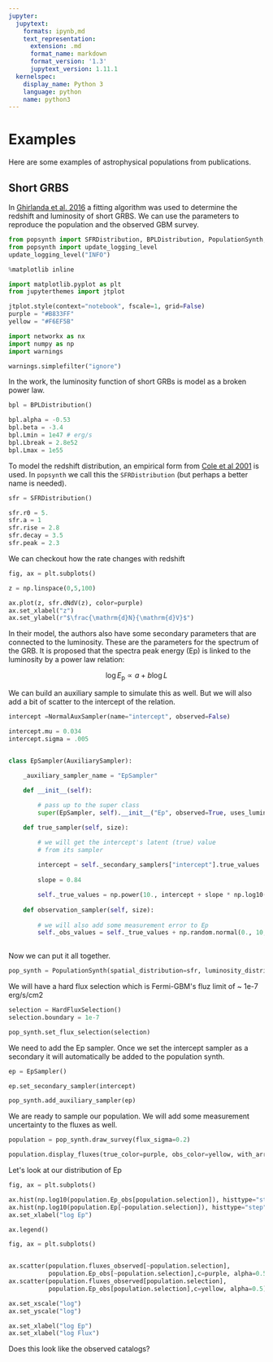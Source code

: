 ```yaml
---
jupyter:
  jupytext:
    formats: ipynb,md
    text_representation:
      extension: .md
      format_name: markdown
      format_version: '1.3'
      jupytext_version: 1.11.1
  kernelspec:
    display_name: Python 3
    language: python
    name: python3
---
```


# Examples

Here are some examples of astrophysical populations from publications.


## Short GRBS 

In [Ghirlanda et al. 2016](https://arxiv.org/abs/1607.07875) a fitting algorithm was used to determine the redshift and luminosity of short GRBS. We can use the parameters to reproduce the population and the observed GBM survey.

```python
from popsynth import SFRDistribution, BPLDistribution, PopulationSynth, NormalAuxSampler, AuxiliarySampler, HardFluxSelection
from popsynth import update_logging_level
update_logging_level("INFO")
```

```python
%matplotlib inline

import matplotlib.pyplot as plt
from jupyterthemes import jtplot

jtplot.style(context="notebook", fscale=1, grid=False)
purple = "#B833FF"
yellow = "#F6EF5B"

import networkx as nx
import numpy as np
import warnings

warnings.simplefilter("ignore")
```

In the work, the luminosity function of short GRBs is model as a broken power law.

```python
bpl = BPLDistribution()

bpl.alpha = -0.53
bpl.beta = -3.4
bpl.Lmin = 1e47 # erg/s
bpl.Lbreak = 2.8e52
bpl.Lmax = 1e55

```

To model the redshift distribution, an empirical form from [Cole et al 2001](https://academic.oup.com/mnras/article/326/1/255/1026734?login=true) is used. In ```popsynth``` we call this the ```SFRDistribution``` (but perhaps a better name is needed).

```python
sfr = SFRDistribution()
```

```python
sfr.r0 = 5.
sfr.a = 1
sfr.rise = 2.8
sfr.decay = 3.5
sfr.peak = 2.3
```

We can checkout how the rate changes with redshift

```python
fig, ax = plt.subplots()

z = np.linspace(0,5,100)

ax.plot(z, sfr.dNdV(z), color=purple)
ax.set_xlabel("z")
ax.set_ylabel(r"$\frac{\mathrm{d}N}{\mathrm{d}V}$")
```

<!-- #region -->
In their model, the authors also have some secondary parameters that are connected to the luminosity. These are the  parameters for the spectrum of the GRB. It is proposed that the spectra peak energy (Ep) is linked to the luminosity by a power law relation:


$$ \log E_{\mathrm{p}} \propto a + b \log L$$

We can build an auxiliary sample to simulate this as well. But we will also add a bit of scatter to the intercept of the relation.
<!-- #endregion -->

```python
intercept =NormalAuxSampler(name="intercept", observed=False)

intercept.mu = 0.034
intercept.sigma = .005



```

```python
class EpSampler(AuxiliarySampler):
    
    _auxiliary_sampler_name = "EpSampler"

    def __init__(self):

        # pass up to the super class
        super(EpSampler, self).__init__("Ep", observed=True, uses_luminosity = True)

    def true_sampler(self, size):

        # we will get the intercept's latent (true) value
        # from its sampler
        
        intercept = self._secondary_samplers["intercept"].true_values
        
        slope = 0.84

        self._true_values = np.power(10., intercept + slope * np.log10(self._luminosity/1e52) + np.log10(670.))
        
    def observation_sampler(self, size):
        
        # we will also add some measurement error to Ep
        self._obs_values = self._true_values + np.random.normal(0., 10, size=size)
        
```

Now we can put it all together.

```python
pop_synth = PopulationSynth(spatial_distribution=sfr, luminosity_distribution=bpl)
```

We will have a hard flux selection which is Fermi-GBM's fluz limit of ~ 1e-7 erg/s/cm2

```python
selection = HardFluxSelection()
selection.boundary = 1e-7
```

```python
pop_synth.set_flux_selection(selection)
```

We need to add the Ep sampler. Once we set the intercept sampler as a secondary it will automatically be added to the population synth.

```python
ep = EpSampler()
```

```python
ep.set_secondary_sampler(intercept)
```

```python
pop_synth.add_auxiliary_sampler(ep)
```

We are ready to sample our population. We will add some measurement uncertainty to the fluxes as well.

```python
population = pop_synth.draw_survey(flux_sigma=0.2)
```

```python tags=["nbsphinx-thumbnail"]
population.display_fluxes(true_color=purple, obs_color=yellow, with_arrows=False, s= 5);
```

Let's look at our distribution of Ep

```python
fig, ax = plt.subplots()

ax.hist(np.log10(population.Ep_obs[population.selection]), histtype="step", color=yellow, lw=3, label="Ep observed")
ax.hist(np.log10(population.Ep[~population.selection]), histtype="step", color=purple, lw=3,  label="Ep hidden")
ax.set_xlabel("log Ep")

ax.legend()
```

```python
fig, ax = plt.subplots()


ax.scatter(population.fluxes_observed[~population.selection],
           population.Ep_obs[~population.selection],c=purple, alpha=0.5)
ax.scatter(population.fluxes_observed[population.selection],
           population.Ep_obs[population.selection],c=yellow, alpha=0.5)

ax.set_xscale("log")
ax.set_yscale("log")

ax.set_xlabel("log Ep")
ax.set_xlabel("log Flux")
```

Does this look like the observed catalogs?
